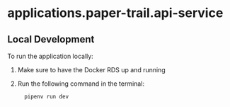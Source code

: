 # applications.paper-trail.api-service

## Local Development

To run the application locally:

1. Make sure to have the Docker RDS up and running
2. Run the following command in the terminal:

    ```bash
      pipenv run dev
    ```